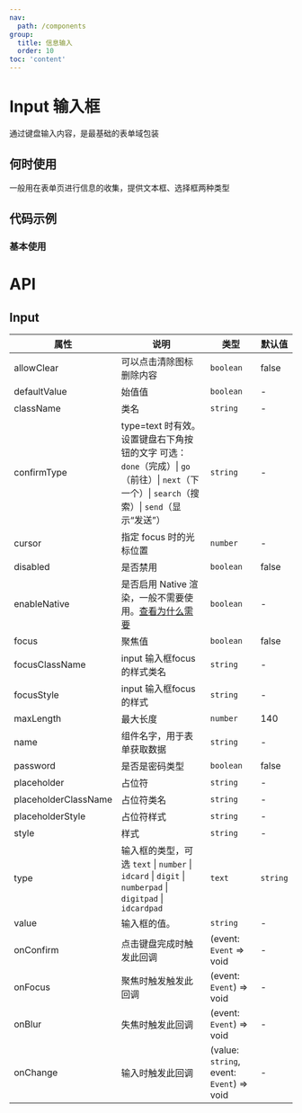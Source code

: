 ```yaml
---
nav:
  path: /components
group:
  title: 信息输入
  order: 10
toc: 'content'
---
```


# Input 输入框
通过键盘输入内容，是最基础的表单域包装
## 何时使用
一般用在表单页进行信息的收集，提供文本框、选择框两种类型


## 代码示例
### 基本使用
<code src='pages/Input/index'></code>


# API
## Input
| 属性 | 说明 | 类型 | 默认值 |
| -----|-----|-----|-----|
| allowClear | 可以点击清除图标删除内容 | `boolean` | false |  
| defaultValue | 始值值 | `boolean` | - | 
| className | 类名| `string` | - |
| confirmType | type=text 时有效。设置键盘右下角按钮的文字 可选：`done`（完成）\| `go`（前往）\| `next`（下一个）\| `search`（搜索）\| `send`（显示“发送”）| `string` | - |
| cursor | 指定 focus 时的光标位置 | `number` | - |
| disabled | 是否禁用 | `boolean` | false |
| enableNative | 是否启用 Native 渲染，一般不需要使用。[查看为什么需要](https://opendocs.alipay.com/mini/component/input#%E5%A6%82%E4%BD%95%E8%A7%A3%E5%86%B3%20input%20%E8%BE%93%E5%85%A5%E6%A1%86%E5%9C%A8%20iOS%20%E5%AE%A2%E6%88%B7%E7%AB%AF%E7%9A%84%E5%85%89%E6%A0%87%E6%BC%82%E7%A7%BB%E9%97%AE%E9%A2%98%EF%BC%9F) | `boolean` | - |
| focus | 聚焦值 | `boolean` | false | 
| focusClassName | input 输入框focus的样式类名 | `string` | - |
| focusStyle | input 输入框focus的样式 | `string` | - |
| maxLength | 最大长度 | `number` | 140 |
| name | 组件名字，用于表单获取数据 | `string` | - |
| password | 是否是密码类型 | `boolean` | false |  |
| placeholder | 占位符 | `string` | - |
| placeholderClassName | 占位符类名 | `string` | - |
| placeholderStyle | 占位符样式 | `string` | - |
| style | 样式| `string` | - |
| type | 输入框的类型，可选 `text` \| `number` \| `idcard` \| `digit` \| `numberpad` \| `digitpad` \| `idcardpad` | `text` | `string` | `test` |
| value | 输入框的值。 | `string` | - | 
| onConfirm | 	点击键盘完成时触发此回调 | (event: `Event` => void | - |
| onFocus | 聚焦时触发触发此回调 | (event: `Event`) => void | - |
| onBlur | 失焦时触发此回调 | (event: `Event`) => void | - |
| onChange | 输入时触发此回调 | (value: `string`, event: `Event`) => void | - |
